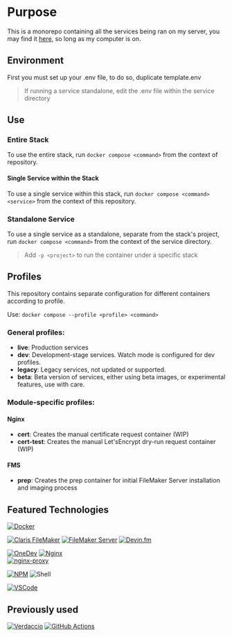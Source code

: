 # Purpose
This is a monorepo containing all the services being ran on my server, you may find it [here](https://deanayalon.com), so long as my computer is on.

## Environment
First you must set up your .env file, to do so, duplicate template.env
> If running a service standalone, edit the .env file within the service directory

## Use
### Entire Stack
To use the entire stack, run `docker compose <command>` from the context of repository.

#### Single Service within the Stack
To use a single service within this stack, run `docker compose <command> <service>` from the context of this repository.

### Standalone Service
To use a single service as a standalone, separate from the stack's project, run `docker compose <command>` from the context of the service directory.
> Add `-p <project>` to run the container under a specific stack

## Profiles 
This repository contains separate configuration for different containers according to profile. 

Use: `docker compose --profile <profile> <command>`

### General profiles:
* **live**: Production services
* **dev**: Development-stage services. Watch mode is configured for dev profiles.
* **legacy**: Legacy services, not updated or supported.
* **beta**: Beta version of services, either using beta images, or experimental features, use with care.<br>

### Module-specific profiles:
#### Nginx
* **cert**: Creates the manual certificate request container (WIP)
* **cert-test**: Creates the manual Let'sEncrypt dry-run request container (WIP)

#### FMS
* **prep**: Creates the prep container for initial FileMaker Server installation and imaging process

## Featured Technologies
[![Docker](https://img.shields.io/badge/docker-1D63ED?style=for-the-badge&logo=docker&logoColor=white)](https://hub.docker.com/repositories/deanayalon)

[![Claris FileMaker](https://img.shields.io/badge/claris-filemaker-black?style=for-the-badge&logo=claris)](https://claris.com)
[![FileMaker Server](https://img.shields.io/badge/claris-FileMaker_Server-black?style=for-the-badge&logo=claris)](https://www.credly.com/earner/earned/badge/bbdd64a9-b1e0-48ac-9ab0-bbfb4d737204) 
[![Devin.fm](https://custom-icon-badges.demolab.com/badge/devin.fm-120e6d?style=for-the-badge&logo=devin.fm)](https://devin.fm)

[![OneDev](https://custom-icon-badges.demolab.com/badge/onedev-23232c?style=for-the-badge&logo=onedev&logoColor=white)](https://onedev.io)
[![Nginx](https://img.shields.io/badge/nginx-009639?style=for-the-badge&logo=nginx)](https://nginx.com)<br>
[![nginx-proxy](https://custom-icon-badges.demolab.com/badge/nginx--proxy-F0F0F0?style=for-the-badge&logo=nginx-proxy-identicon&logoColor=D4AB64)](https://github.com/nginx-proxy/nginx-proxy)

[![NPM](https://img.shields.io/badge/NPM-CB3837?style=for-the-badge&logo=npm)](https://npmjs.com)
![Shell](https://img.shields.io/badge/shell-121011?style=for-the-badge&logo=gnu-bash&logoColor=white)

[![VSCode](https://img.shields.io/badge/vscode-white?style=for-the-badge&logo=visual-studio-code&logoColor=007ACC)](https://github.com/DeanAyalon)

## Previously used
[![Verdaccio](https://img.shields.io/badge/Verdaccio-4B5E40?style=for-the-badge&logo=verdaccio)](https://github.com/verdaccio/verdaccio)
[![GitHub Actions](https://img.shields.io/badge/github-actions-2671E5?style=for-the-badge&logo=githubactions&logoColor=white)](https://github.com/DeanAyalon/verdaccio/actions)
